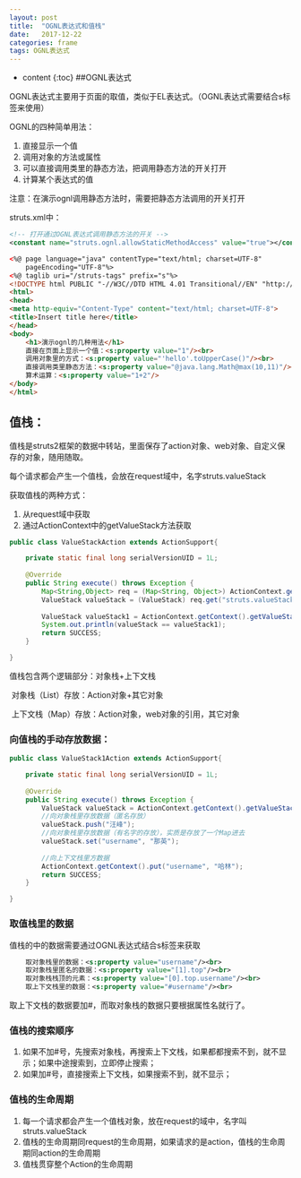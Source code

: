 ```yaml
---
layout: post
title:  "OGNL表达式和值栈"
date:   2017-12-22
categories: frame
tags: OGNL表达式
---
```


* content
{:toc}
##OGNL表达式

OGNL表达式主要用于页面的取值，类似于EL表达式。（OGNL表达式需要结合s标签来使用）

OGNL的四种简单用法：

1. 直接显示一个值
2. 调用对象的方法或属性
3. 可以直接调用类里的静态方法，把调用静态方法的开关打开
4. 计算某个表达式的值

<!-- more -->

注意：在演示ognl调用静态方法时，需要把静态方法调用的开关打开

struts.xml中：

```xml
<!-- 打开通过OGNL表达式调用静态方法的开关 -->
<constant name="struts.ognl.allowStaticMethodAccess" value="true"></constant>
```

```html
<%@ page language="java" contentType="text/html; charset=UTF-8"
    pageEncoding="UTF-8"%>
<%@ taglib uri="/struts-tags" prefix="s"%>
<!DOCTYPE html PUBLIC "-//W3C//DTD HTML 4.01 Transitional//EN" "http://www.w3.org/TR/html4/loose.dtd">
<html>
<head>
<meta http-equiv="Content-Type" content="text/html; charset=UTF-8">
<title>Insert title here</title>
</head>
<body>
	<h1>演示ognl的几种用法</h1>
	直接在页面上显示一个值：<s:property value="1"/><br>
	调用对象里的方式：<s:property value="'hello'.toUpperCase()"/><br>
	直接调用类里静态方法：<s:property value="@java.lang.Math@max(10,11)"/><br>
	算术运算：<s:property value="1+2"/>
</body>
</html>

```



## 值栈：

值栈是struts2框架的数据中转站，里面保存了action对象、web对象、自定义保存的对象，随用随取。

每个请求都会产生一个值栈，会放在request域中，名字struts.valueStack

获取值栈的两种方式：

1. 从request域中获取
2. 通过ActionContext中的getValueStack方法获取

```java
public class ValueStackAction extends ActionSupport{

	private static final long serialVersionUID = 1L;
	
	@Override
	public String execute() throws Exception {
		Map<String,Object> req = (Map<String, Object>) ActionContext.getContext().get("request");
		ValueStack valueStack = (ValueStack) req.get("struts.valueStack");
		
		ValueStack valueStack1 = ActionContext.getContext().getValueStack();
		System.out.println(valueStack == valueStack1);
		return SUCCESS;
	}

}
```

值栈包含两个逻辑部分：对象栈+上下文栈

​        对象栈（List）存放：Action对象+其它对象

​        上下文栈（Map）存放：Action对象，web对象的引用，其它对象

### 向值栈的手动存放数据：

```java
public class ValueStack1Action extends ActionSupport{

	private static final long serialVersionUID = 1L;
	
	@Override
	public String execute() throws Exception {
		ValueStack valueStack = ActionContext.getContext().getValueStack();
		//向对象栈里存放数据（匿名存放）
		valueStack.push("汪峰");
		//向对象栈里存放数据（有名字的存放），实质是存放了一个Map进去
		valueStack.set("username", "那英");
		
		//向上下文栈里方数据
		ActionContext.getContext().put("username", "哈林");
		return SUCCESS;
	}

}
```

###  取值栈里的数据

值栈的中的数据需要通过OGNL表达式结合s标签来获取

```xml
	取对象栈里的数据：<s:property value="username"/><br>
	取对象栈里匿名的数据：<s:property value="[1].top"/><br>
	取对象栈栈顶的元素：<s:property value="[0].top.username"/><br>
    取上下文栈里的数据：<s:property value="#username"/><br>
```

取上下文栈的数据要加#，而取对象栈的数据只要根据属性名就行了。

### 值栈的搜索顺序

1. 如果不加#号，先搜索对象栈，再搜索上下文栈，如果都都搜索不到，就不显示；如果中途搜索到，立即停止搜索；
2. 如果加#号，直接搜索上下文栈，如果搜索不到，就不显示；

### 值栈的生命周期

1. 每一个请求都会产生一个值栈对象，放在request的域中，名字叫struts.valueStack
2. 值栈的生命周期同request的生命周期，如果请求的是action，值栈的生命周期同action的生命周期
3. 值栈贯穿整个Action的生命周期